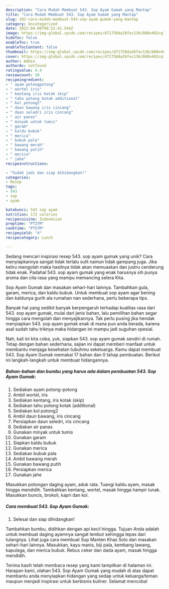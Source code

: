 ```yaml
---
description: "Cara Mudah Membuat 543. Sop Ayam Gumak yang Mantap"
title: "Cara Mudah Membuat 543. Sop Ayam Gumak yang Mantap"
slug: 102-cara-mudah-membuat-543-sop-ayam-gumak-yang-mantap
category: Uncategorized
date: 2022-04-08T09:52:41.544Z
image: https://img-global.cpcdn.com/recipes/d71758da26fec136/680x482cq70/543-sop-ayam-gumak-foto-resep-utama.jpg
hideToc: false
enableToc: true
enableTocContent: false
thumbnail: https://img-global.cpcdn.com/recipes/d71758da26fec136/680x482cq70/543-sop-ayam-gumak-foto-resep-utama.jpg
cover: https://img-global.cpcdn.com/recipes/d71758da26fec136/680x482cq70/543-sop-ayam-gumak-foto-resep-utama.jpg
author: Admin
authorAv: notfound
ratingvalue: 4.4
reviewcount: 10
recipeingredient:
- " ayam potongpotong"
- " wortel iris"
- " kentang iris kotak skip"
- " tahu potong kotak additional"
- " kol potong2"
- " daun bawang iris cincang"
- " daun seledri iris cincang"
- " air panas"
- " minyak untuk tumis"
- " garam"
- " kaldu bubuk"
- " merica"
- " bubuk pala"
- " bawang merah"
- " bawang putih"
- " merica"
- " jahe"
recipeinstructions:

- "Sudah jadi dan siap dihidangkan!"
categories:
- Resep
tags:
- 543
- sop
- ayam

katakunci: 543 sop ayam 
nutrition: 172 calories
recipecuisine: Indonesian
preptime: "PT37M"
cooktime: "PT57M"
recipeyield: "4"
recipecategory: Lunch

---
```





Sedang mencari inspirasi resep 543. sop ayam gumak yang unik? Cara menyiapkannya sangat tidak terlalu sulit namun tidak gampang juga. Jika keliru mengolah maka hasilnya tidak akan memuaskan dan justru cenderung tidak enak. Padahal 543. sop ayam gumak yang enak harusnya sih punya aroma dan cita rasa yang mampu memancing selera Kita.





Sop Ayam Gumak dan masakan sehari-hari lainnya. Tambahkan gula, garam, merica, dan kaldu bubuk. Untuk membuat sop ayam agar bening dan kaldunya gurih ala rumahan nan sederhana, perlu beberapa tips.

Banyak hal yang sedikit banyak berpengaruh terhadap kualitas rasa dari 543. sop ayam gumak, mulai dari jenis bahan, lalu pemilihan bahan segar hingga cara mengolah dan menyajikannya. Tak perlu pusing jika hendak menyiapkan 543. sop ayam gumak enak di mana pun anda berada, karena asal sudah tahu triknya maka hidangan ini mampu jadi suguhan spesial.






Nah, kali ini kita coba, yuk, siapkan 543. sop ayam gumak sendiri di rumah. Tetap dengan bahan sederhana, sajian ini dapat memberi manfaat untuk membantu menjaga kesehatan tubuhmu sekeluarga. Kamu dapat membuat 543. Sop Ayam Gumak memakai 17 bahan dan 0 tahap pembuatan. Berikut ini langkah-langkah untuk membuat hidangannya.

<!--inarticleads1-->

##### Bahan-bahan dan bumbu yang harus ada dalam pembuatan 543. Sop Ayam Gumak:

1. Sediakan  ayam potong-potong
1. Ambil  wortel, iris
1. Sediakan  kentang, iris kotak (skip)
1. Sediakan  tahu potong kotak (additional)
1. Sediakan  kol potong2
1. Ambil  daun bawang, iris cincang
1. Persiapkan  daun seledri, iris cincang
1. Sediakan  air panas
1. Gunakan  minyak untuk tumis
1. Gunakan  garam
1. Siapkan  kaldu bubuk
1. Gunakan  merica
1. Sediakan  bubuk pala
1. Ambil  bawang merah
1. Gunakan  bawang putih
1. Persiapkan  merica
1. Gunakan  jahe


Masukkan potongan daging ayam, aduk rata. Tuangi kaldu ayam, masak hingga mendidih. Tambahkan kentang, wortel, masak hingga hampir lunak. Masukkan buncis, brokoli, kapri dan kol. 

<!--inarticleads2-->

##### Cara membuat 543. Sop Ayam Gumak:


1. Selesai dan siap dihidangkan!

Tambahkan bumbu, didihkan dengan api kecil hingga. Tujuan Anda adalah untuk membuat daging ayamnya sangat lembut sehingga lepas dari tulangnya. Lihat juga cara membuat Sup Manten Khas Solo dan masakan sehari-hari lainnya. Masukkan, kayu manis, biji pala, kembang lawang, kapulaga, dan merica bubuk. Rebus ceker dan dada ayam, masak hingga mendidih. 

Terima kasih telah membaca resep yang kami tampilkan di halaman ini. Harapan kami, olahan 543. Sop Ayam Gumak yang mudah di atas dapat membantu anda menyiapkan hidangan yang sedap untuk keluarga/teman maupun menjadi inspirasi untuk berbisnis kuliner. Selamat mencoba!
